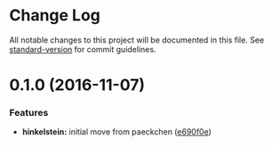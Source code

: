 # Change Log

All notable changes to this project will be documented in this file. See [standard-version](https://github.com/conventional-changelog/standard-version) for commit guidelines.

<a name="0.1.0"></a>
# 0.1.0 (2016-11-07)


### Features

* **hinkelstein:** initial move from paeckchen ([e690f0e](https://github.com/knisterpeter/hinkelstein/commit/e690f0e))
